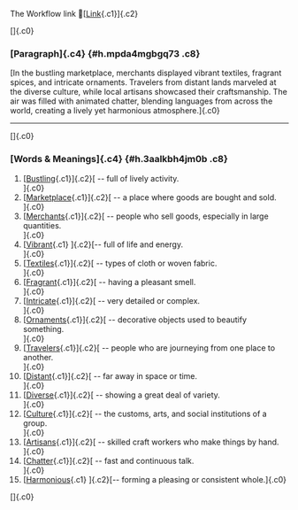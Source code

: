 The Workflow link
👏[[Link](https://www.google.com/url?q=http://www.google.com&sa=D&source=editors&ust=1760213656752344&usg=AOvVaw18FoDK8fO6MWDN02xdMHTc){.c1}]{.c2}

[]{.c0}

### [Paragraph]{.c4} {#h.mpda4mgbgq73 .c8}

[In the bustling marketplace, merchants displayed vibrant textiles,
fragrant spices, and intricate ornaments. Travelers from distant lands
marveled at the diverse culture, while local artisans showcased their
craftsmanship. The air was filled with animated chatter, blending
languages from across the world, creating a lively yet harmonious
atmosphere.]{.c0}

------------------------------------------------------------------------

[]{.c0}

### [Words & Meanings]{.c4} {#h.3aalkbh4jm0b .c8}

1.  [[Bustling](https://www.google.com/url?q=http://www.google.com&sa=D&source=editors&ust=1760213656753048&usg=AOvVaw2qjFBgxxK-8XzPHm4hh6Yk){.c1}]{.c2}[ --
    full of lively activity.\
    ]{.c0}
2.  [[Marketplace](https://www.google.com/url?q=http://www.google.com&sa=D&source=editors&ust=1760213656753188&usg=AOvVaw2oYbW7WpCJcYBROqop2LNt){.c1}]{.c2}[ --
    a place where goods are bought and sold.\
    ]{.c0}
3.  [[Merchants](https://www.google.com/url?q=http://www.google.com&sa=D&source=editors&ust=1760213656753345&usg=AOvVaw1OVxpeiTqg4CdYaN13equE){.c1}]{.c2}[ --
    people who sell goods, especially in large quantities.\
    ]{.c0}
4.  [[Vibrant](https://www.google.com/url?q=http://www.google.com&sa=D&source=editors&ust=1760213656753496&usg=AOvVaw1LtXyD8HoJndE5uOrxMUPh){.c1}
    ]{.c2}[-- full of life and energy.\
    ]{.c0}
5.  [[Textiles](https://www.google.com/url?q=http://www.google.com&sa=D&source=editors&ust=1760213656753615&usg=AOvVaw3fo396JXQURekcHF98F4Ee){.c1}]{.c2}[ --
    types of cloth or woven fabric.\
    ]{.c0}
6.  [[Fragrant](https://www.google.com/url?q=http://www.google.com&sa=D&source=editors&ust=1760213656753741&usg=AOvVaw3GY5WC_PzeObDHB8H7ncSl){.c1}]{.c2}[ --
    having a pleasant smell.\
    ]{.c0}
7.  [[Intricate](https://www.google.com/url?q=http://www.google.com&sa=D&source=editors&ust=1760213656753875&usg=AOvVaw3kmGkQnPZV_URMB8G0wS-I){.c1}]{.c2}[ --
    very detailed or complex.\
    ]{.c0}
8.  [[Ornaments](https://www.google.com/url?q=http://www.google.com&sa=D&source=editors&ust=1760213656754015&usg=AOvVaw2hZ4KC1X8RNY7GVnIOwUPK){.c1}]{.c2}[ --
    decorative objects used to beautify something.\
    ]{.c0}
9.  [[Travelers](https://www.google.com/url?q=http://www.google.com&sa=D&source=editors&ust=1760213656754148&usg=AOvVaw3PNWVMXJhmYIfTT0-NNLKf){.c1}]{.c2}[ --
    people who are journeying from one place to another.\
    ]{.c0}
10. [[Distant](https://www.google.com/url?q=http://www.google.com&sa=D&source=editors&ust=1760213656754292&usg=AOvVaw2CrFJX30Mj1w_B3iu1zkh-){.c1}]{.c2}[ --
    far away in space or time.\
    ]{.c0}
11. [[Diverse](https://www.google.com/url?q=http://www.google.com&sa=D&source=editors&ust=1760213656754415&usg=AOvVaw3dYAEm2Gd3Td-eGAtItuM0){.c1}]{.c2}[ --
    showing a great deal of variety.\
    ]{.c0}
12. [[Culture](https://www.google.com/url?q=http://www.google.com&sa=D&source=editors&ust=1760213656754541&usg=AOvVaw2hMnoxqu_W3Nhu5Ikm2zZt){.c1}]{.c2}[ --
    the customs, arts, and social institutions of a group.\
    ]{.c0}
13. [[Artisans](https://www.google.com/url?q=http://www.google.com&sa=D&source=editors&ust=1760213656754674&usg=AOvVaw1a9upjCTUdtqyLP6RmuErj){.c1}]{.c2}[ --
    skilled craft workers who make things by hand.\
    ]{.c0}
14. [[Chatter](https://www.google.com/url?q=http://www.google.com&sa=D&source=editors&ust=1760213656754829&usg=AOvVaw3HZiJpctRMrCtbK2r8h4ja){.c1}]{.c2}[ --
    fast and continuous talk.\
    ]{.c0}
15. [[Harmonious](https://www.google.com/url?q=http://www.google.com&sa=D&source=editors&ust=1760213656754996&usg=AOvVaw0RLzGBAqXUOXFG2n9j0cS7){.c1}
    ]{.c2}[-- forming a pleasing or consistent whole.]{.c0}

[]{.c0}
